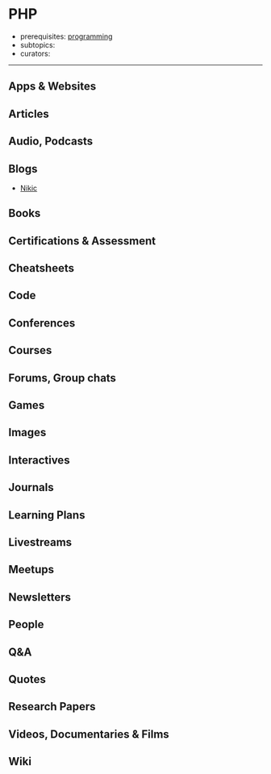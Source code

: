 # PHP

- prerequisites: [programming](programming.md)
- subtopics:
- curators:

------

## Apps & Websites

## Articles

## Audio, Podcasts

## Blogs

- [Nikic](http://nikic.github.io/)

## Books

## Certifications & Assessment

## Cheatsheets

## Code

## Conferences

## Courses

## Forums, Group chats

## Games

## Images

## Interactives

## Journals

## Learning Plans

## Livestreams

## Meetups

## Newsletters

## People

## Q&A

## Quotes

## Research Papers

## Videos, Documentaries & Films

## Wiki
